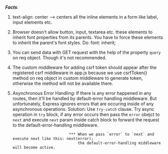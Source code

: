 *****Facts*****:
1. text-align: center --> centers all the inline elements in a form like label, input elements etc.
2. Browser doesn't allow button, input, textarea etc. these elements to inherit font properties from its parents.
   You have to force these elements to inherit the parent's font styles.
    Do: font: inherit;

3. You can send data with GET request with the help of the property `query` on req object. Though it's not recommended.
4. The custom middleware for adding csrf token should appear after the registered csrf middleware in app.js because
   we use csrfToken() method on req object in custom middleware to generate token, otherwise the method will not be available there.

5. Asynchronous Error Handling: If there is any error happened in any routes, then it'll be handled by default-error
                                handling middleware. But unfortunately, Express ignores errors that are occuring inside
                                of any asynchronous operations.
                                Solution: Use `try-catch` clause. Try async operation in `try` block, if any error
                                occurs then pass the `error` obejct to `next` and execute `next` param inside catch block to forward the request to the default-error-handling middleware.

                                *** When we pass `error` to `next` and execute next like this: next(error);
                                    the default-error-handling middleware will become active.
                                
